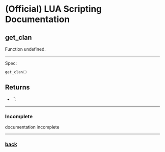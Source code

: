 
# (Official) LUA Scripting Documentation

## get_clan

Function undefined.

___

Spec:

```lua
get_clan()
```

## Returns

- ``: 

___

### Incomplete

documentation incomplete

___

### [back](../getters)
